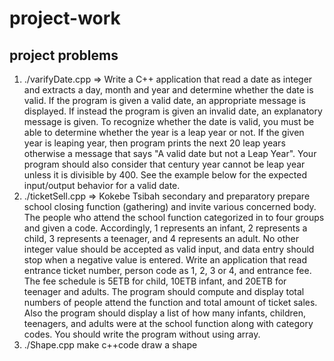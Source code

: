 # project-work
## project problems
1. ./varifyDate.cpp => Write a C++ application that read a date as integer and extracts a day,
month and year and determine whether the date is valid. If the program is
given a valid date, an appropriate message is displayed. If instead the
program is given an invalid date, an explanatory message is given.
To recognize whether the date is valid, you must be able to determine whether 
the year is a leap year or not. If the given year is leaping year, 
then program prints the next 20 leap years otherwise a message that says 
"A valid date but not a Leap Year". Your program should also consider that century
year cannot be leap year unless it is divisible by 400. See the example below for
the expected input/output behavior for a valid date.
2. ./ticketSell.cpp => Kokebe Tsibah secondary and preparatory prepare school closing function (gathering)
and invite various concerned body. The people who attend the school function categorized 
in to four groups and given a code. Accordingly, 1 represents an infant,
2 represents a child, 3 represents a teenager, and 4 represents an adult.
No other integer value should be accepted as valid input,
and data entry should stop when a negative value is entered. Write an application that read
entrance ticket number, person code as 1, 2, 3 or 4, and entrance fee. The fee schedule is
5ETB for child, 10ETB infant, and 20ETB for teenager and adults. The program should compute 
and display total numbers of people attend the function and total amount of ticket sales.
Also the program should display a list of how many infants, children, teenagers, and adults
were at the school function along with category codes. You should write the program without using array.
3. ./Shape.cpp make c++code draw a shape
